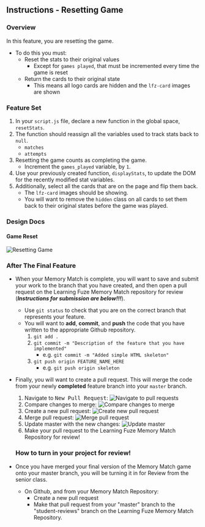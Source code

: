 Instructions - Resetting Game
--

### Overview

In this feature, you are resetting the game.
  - To do this you must:
    - Reset the stats to their original values
      - Except for `games played`, that must be incremented every time the game is reset
    - Return the cards to their original state
      - This means all logo cards are hidden and the `lfz-card` images are shown

### Feature Set

1. In your `script.js` file, declare a new function in the global space, `resetStats`.
2. The function should reassign all the variables used to track stats back to `null`.
   - `matches`
   - `attempts`
3. Resetting the game counts as completing the game.
   - Increment the `games_played` variable, by `1`.
4. Use your previously created function, `displayStats`, to update the DOM for the recently modified stat variables.
5. Additionally, select all the cards that are on the page and flip them back.
    - The `lfz-card` images should be showing.
    - You will want to remove the `hidden` class on all cards to set them back to their original states before the game was played.

### Design Docs

#### Game Reset

![Resetting Game](../feature-gifs/reset-game.gif)

### After The Final Feature

- When your Memory Match is complete, you will want to save and submit your work to the branch that you have created, and then open a pull request on the Learning Fuze Memory Match repository for review (***Instructions for submission are below!!!***).
  - Use `git status` to check that you are on the correct branch that represents your feature.
  - You will want to **add**, **commit**, and **push** the code that you have written to the appropriate Github repository.
    1. `git add .`
    2. `git commit -m "Description of the feature that you have implemented"`
       - e.g. `git commit -m "Added simple HTML skeleton"`
    3. `git push origin FEATURE_NAME_HERE`
       - e.g. `git push origin skeleton`

- Finally, you will want to create a pull request. This will merge the code from your newly **completed** feature branch into your `master` branch.

  1. Navigate to <kbd>New Pull Request</kbd>:
  ![Navigate to pull requests](../post-feature/navigate-to-pull-request.gif)
  2. Compare changes to merge:
  ![Compare changes to merge](../post-feature/compare-changes.gif)
  3. Create a new pull request:
  ![Create new pull request](../post-feature/create-pull-request.gif)
  4. Merge pull request:
  ![Merge pull request](../post-feature/merge-pull-request.gif)
  5. Update master with the new changes:
  ![Update master](../post-feature/pull-new-changes.gif)
  6. Make your pull request to the Learning Fuze Memory Match Repository for review!

  ### How to turn in your project for review!


- Once you have merged your final version of the Memory Match game onto your master branch, you will be turning it in for Review from the senior class.
  - On Github, and from your Memory Match Repository:
    - Create a new pull request
    - Make that pull request from your "master" branch to the "student-reviews" branch on the Learning Fuze Memory Match Repository.
